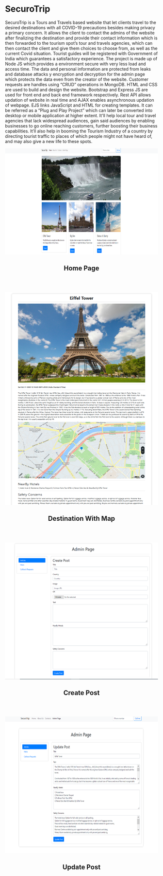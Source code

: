 # SecuroTrip
SecuroTrip is a Tours and Travels based website that let clients travel to the desired destinations with all COVID-19 precautions besides making privacy a primary concern.
It allows the client to contact the admins of the website after finalizing the destination and provide their contact information which is then forwarded to the tourism spot’s tour and travels agencies, which can then contact the client and give them choices to choose from,
as well as the current Covid situation. 
Tourist guides will be registered with Government of India which guarantees a satisfactory experience.
The project is made up of Node JS which provides a environment secure with very less load and access time. The data and personal information are protected from leaks and database attacks y encryption and decryption for the admin page which protects the data
even from the creator of the website. 
Customer requests are handles using “CRUD” operations in MongoDB. HTML and CSS are used to build and design the website.
Bootstrap and Express JS are used for front end and back end framework respectively.
Rest API allows updation of website in real time and AJAX enables asynchronous updation of webpage. EJS links JavaScript and HTML for creating templates. 
It can be referred as a “Plug and Play Project” which can later be converted into desktop or mobile application at higher extent.
It'll help local tour and travel agencies that lack widespread audiences, gain said audiences
by enabling businesses to go online reaching customers, further boosting their business capabilities.
It’ll also help in booming the Tourism Industry of a country by directing tourist traffic to places of which people might not have heard of, and may also give a new life to these spots.


<p align="center">
  <img src="public/images/1.png" width="700" height="350" title="hover text">
<!--   <img src="your_relative_path_here_number_2_large_name" width="350" alt="accessibility text"> -->
</p>
<h2 align="center">Home Page</h2>
<br><br>
<p align="center">
  <img src="public/images/2.png" width="700" height="700" title="hover text">
<!--   <img src="your_relative_path_here_number_2_large_name" width="350" alt="accessibility text"> -->
</p>
<h2 align="center">Destination With Map</h2>
<br><br>
<p align="center">
  <img src="public/images/3.png" width="700" height="450" title="hover text">
<!--   <img src="your_relative_path_here_number_2_large_name" width="350" alt="accessibility text"> -->
</p>
<h2 align="center">Create Post</h2>
<br><br>
<p align="center">
  <img src="public/images/4.png" width="700" height="450" title="hover text">
<!--   <img src="your_relative_path_here_number_2_large_name" width="350" alt="accessibility text"> -->
</p>
<h2 align="center">Update Post</h2>
